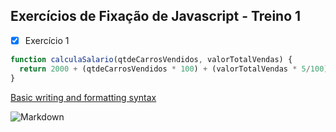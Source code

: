 ## Exercícios de Fixação de Javascript - Treino 1

- [x] Exercício 1

```javascript
function calculaSalario(qtdeCarrosVendidos, valorTotalVendas) {
  return 2000 + (qtdeCarrosVendidos * 100) + (valorTotalVendas * 5/100)
}
```

[Basic writing and formatting syntax](https://docs.github.com/en/get-started/writing-on-github/getting-started-with-writing-and-formatting-on-github/basic-writing-and-formatting-syntax)

![Markdown](https://imgs.search.brave.com/iy4GL6iCws-bxqeCK-aA0GkZUgkqT_d0dFaYd9Au3r8/rs:fit:1200:1024:1/g:ce/aHR0cHM6Ly93d3cu/ZnVsbHN0YWNrcHl0/aG9uLmNvbS9pbWcv/bG9nb3MvbWFya2Rv/d24ucG5n)